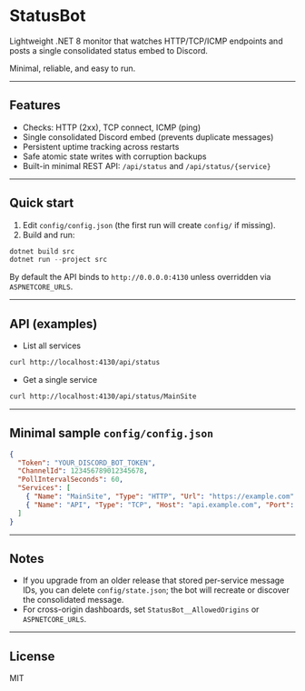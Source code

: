 # StatusBot

Lightweight .NET 8 monitor that watches HTTP/TCP/ICMP endpoints and posts a single consolidated status embed to Discord.

Minimal, reliable, and easy to run.

---

## Features

- Checks: HTTP (2xx), TCP connect, ICMP (ping)
- Single consolidated Discord embed (prevents duplicate messages)
- Persistent uptime tracking across restarts
- Safe atomic state writes with corruption backups
- Built-in minimal REST API: `/api/status` and `/api/status/{service}`

---

## Quick start

1. Edit `config/config.json` (the first run will create `config/` if missing).
2. Build and run:

```powershell
dotnet build src
dotnet run --project src
```

By default the API binds to `http://0.0.0.0:4130` unless overridden via `ASPNETCORE_URLS`.

---

## API (examples)

- List all services

```bash
curl http://localhost:4130/api/status
```

- Get a single service

```bash
curl http://localhost:4130/api/status/MainSite
```

---

## Minimal sample `config/config.json`

```json
{
  "Token": "YOUR_DISCORD_BOT_TOKEN",
  "ChannelId": 123456789012345678,
  "PollIntervalSeconds": 60,
  "Services": [
    { "Name": "MainSite", "Type": "HTTP", "Url": "https://example.com" },
    { "Name": "API", "Type": "TCP", "Host": "api.example.com", "Port": 443 }
  ]
}
```

---

## Notes

- If you upgrade from an older release that stored per-service message IDs, you can delete `config/state.json`; the bot will recreate or discover the consolidated message.
- For cross-origin dashboards, set `StatusBot__AllowedOrigins` or `ASPNETCORE_URLS`.

---

## License

MIT
